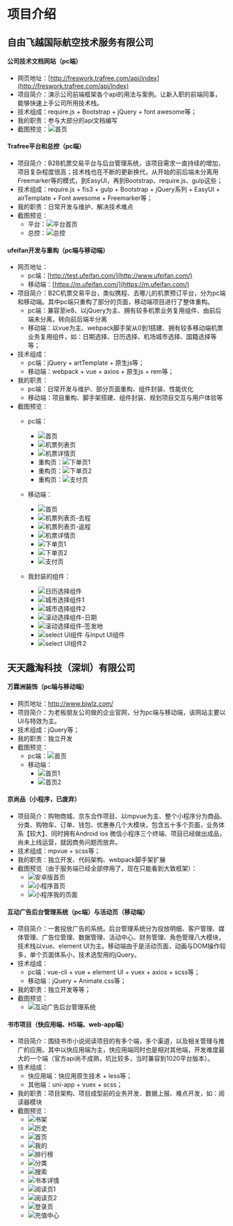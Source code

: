 # 项目介绍

## 自由飞越国际航空技术服务有限公司

#### 公司技术文档网站（pc端）
+ 网页地址：[http://freswork.trafree.com/api/index](http://freswork.trafree.com/api/index)
+ 项目简介：演示公司前端框架各个api的用法与案例。让新入职的前端同事，能够快速上手公司所用技术栈。
+ 技术组成：require.js + Bootstrap + jQuery + font awesome等；
+ 我的职责：参与大部分的api文档编写
+ 截图预览：![首页](./images/freswork.png)


#### Trafree平台和总控（pc端）
+ 项目简介：B2B机票交易平台与后台管理系统，该项目需求一直持续的增加，项目复杂程度很高；技术栈也在不断的更新换代，从开始的前后端未分离用Freemarker等的模式，到EasyUI，再到Bootstrap、require.js、gulp这些；
+ 技术组成：require.js + fis3 + gulp + Bootstrap + jQuery系列 + EasyUI + airTemplate + Font awesome + Freemarker等；
+ 我的职责：日常开发与维护、解决技术难点
+ 截图预览：
   + 平台：![平台首页](./images/trafree-platform.png)
   + 总控：![总控](./images/trafree-admin.png)


#### ufeifan开发与重构（pc端与移动端）
+ 网页地址：
    + pc端：[http://test.ufeifan.com/](http://www.ufeifan.com/)
    + 移动端：[https://m.ufeifan.com/](https://m.ufeifan.com/)
+ 项目简介：B2C机票交易平台，类似携程、去哪儿的机票预订平台，分为pc端和移动端。其中pc端只重构了部分的页面，移动端项目进行了整体重构。
    + pc端：兼容至ie8、以jQuery为主、拥有较多机票业务复用组件、由前后端未分离，转向前后端半分离
    + 移动端：以vue为主、webpack脚手架从0到1搭建、拥有较多移动端机票业务复用组件，如：日期选择、日历选择、机场城市选择、国籍选择等等；
+ 技术组成：
    + pc端：jQuery + artTemplate + 原生js等；
    + 移动端：webpack + vue + axios + 原生js + rem等；
+ 我的职责：
    + pc端：日常开发与维护、部分页面重构、组件封装、性能优化
    + 移动端：项目重构、脚手架搭建、组件封装、规划项目交互与用户体验等
+ 截图预览：
    + pc端：
        + ![首页](./images/ufeifan-pc-01.jpg)
        + ![机票列表页](./images/ufeifan-pc-02.png)
        + ![机票详情页](./images/ufeifan-pc-03.png)
        + 重构页：![下单页1](./images/ufeifan-pc-04.png)
        + 重构页：![下单页2](./images/ufeifan-pc-05.png)
        + 重构页：![支付页](./images/ufeifan-pc-06.png)
        
    + 移动端：
        + ![首页](./images/ufeifan-mobile-01.png)
        + ![机票列表页-去程](./images/ufeifan-mobile-02.png)
        + ![机票列表页-返程](./images/ufeifan-mobile-03.png)
        + ![机票详情页](./images/ufeifan-mobile-04.png)
        + ![下单页1](./images/ufeifan-mobile-05.png)
        + ![下单页2](./images/ufeifan-mobile-06.png)
        + ![支付页](./images/ufeifan-mobile-07.png)
    + 我封装的组件：
        + ![日历选择组件](./images/ufeifan-component-01.png)
        + ![城市选择组件1](./images/ufeifan-component-02.png)
        + ![城市选择组件2](./images/ufeifan-component-03.png)
        + ![滚动选择组件-日期](./images/ufeifan-component-04.png)
        + ![滚动选择组件-签发地](./images/ufeifan-component-05.png)
        + ![select UI组件 与input UI组件](./images/ufeifan-component-06.png)
        + ![select UI组件2](./images/ufeifan-component-07.png)

## 天天趣淘科技（深圳）有限公司

#### 万霖洲装饰（pc端与移动端）
+ 网页地址：http://www.bjwlz.com/
+ 项目简介：为老板朋友公司做的企业官网，分为pc端与移动端，该网站主要以UI与特效为主。
+ 技术组成：jQuery等；
+ 我的职责：独立开发
+ 截图预览：
   + pc端：![首页](./images/bjwlz-pc.png)
   + 移动端： 
        + ![首页1](./images/bjwlz-mobile-01.jpg)
        + ![首页2](./images/bjwlz-mobile-02.jpg)

#### 京尚品（小程序，已废弃）
+ 项目简介：购物商城、京东合作项目、以mpvue为主、整个小程序分为商品、分类、购物车、订单、钱包、优惠券几个大模块，包含五十多个页面，业务体系【较大】、同时拥有Android ios 微信小程序三个终端、项目已经做出成品，尚未上线运营，就因商务问题而放弃。
+ 技术组成：mpvue + scss等；
+ 我的职责：独立开发、代码架构、webpack脚手架扩展
+ 截图预览（由于服务端已经全部停用了，现在只能看到大致框架）：
   + ![安卓版首页](./images/jsp-01.jpg)
   + ![小程序首页](./images/jsp-02.jpg)
   + ![小程序我的页面](./images/jsp-03.jpg)

 
#### 互动广告后台管理系统（pc端）与活动页（移动端）
+ 项目简介：一套投放广告的系统。后台管理系统分为投放明细、客户管理、媒体管理、广告位管理、数据管理、活动中心、财务管理、角色管理八大模块，技术栈以vue、element UI为主。移动端由于是活动页面，动画与DOM操作较多，单个页面体系小，技术选型用的jQuery。
+ 技术组成：
    + pc端：vue-cli + vue + element UI + vuex + axios + scss等；
    + 移动端：jQuery + Animate.css等；
+ 我的职责：独立开发等等；
+ 截图预览：
   + ![互动广告后台管理系统](./images/hdgg-cms.png)

#### 书市项目（快应用端、H5端、web-app端）
+ 项目简介：围绕书市小说阅读项目的有多个端，多个渠道，以及相关管理与推广的应用。其中以快应用端为主，快应用端同时也是相对其他端，开发难度最大的一个端（官方api尚不成熟，坑比较多，当时兼容到1020平台版本）。
+ 技术组成：
    + 快应用端：快应用原生技术 + less等；
    + 其他端：uni-app + vuex + scss；
+ 我的职责：项目架构、项目成型前的业务开发、数据上报、难点开发，如：阅读器模块
+ 截图预览：
   + ![书架](./images/shushi-01.jpg)
   + ![历史](./images/shushi-02.jpg)
   + ![首页](./images/shushi-03.jpg)
   + ![我的](./images/shushi-04.png)
   + ![排行榜](./images/shushi-05.png)
   + ![分类](./images/shushi-06.png)
   + ![搜索](./images/shushi-07.png)
   + ![书本详情](./images/shushi-08.jpg)
   + ![阅读页1](./images/shushi-09.png)
   + ![阅读页2](./images/shushi-10.png)
   + ![登录页](./images/shushi-11.png)
   + ![充值中心](./images/shushi-12.png)
